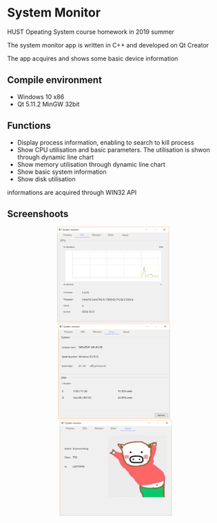 # System Monitor
HUST Opeating System course homework in 2019 summer

The system monitor app is written in C++ and developed on Qt Creator

The app acquires and shows some basic device information

## Compile environment
* Windows 10 x86
* Qt 5.11.2 MinGW 32bit

## Functions
* Display process information, enabling to search to kill process
* Show CPU utilisation and basic parameters. The utilisation is shwon through dynamic line chart
* Show memory utilisation through dynamic line chart
* Show basic system information
* Show disk utilisation

informations are acquired through WIN32 API

## Screenshoots
<div align="center">
    <img src="screenshoots/cpu.png" width="260"/> &nbsp;&nbsp;<img src="screenshoots/other.png" width="260"/>&nbsp;&nbsp;<img src="screenshoots/about.png" width="260"/>
</div>
